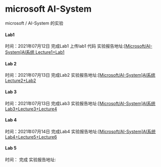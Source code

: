 # microsoft AI-System
microsoft / AI-System 的实验

#### Lab1
时间：2021年07月12日
完成Lab1
上传lab1 代码
实验报告地址:[[Microsoft/AI-System]AI系统 Lecture1+Lab1](https://www.jianshu.com/p/20e512047459)

#### Lab 2

时间：2021年07月13日
完成Lab2
实验报告地址:[[Microsoft/AI-System]AI系统 Lecture2+Lab2](https://www.jianshu.com/p/4268f9e1c55b)


#### Lab 3

时间：2021年07月13日
完成Lab3
实验报告地址:[[Microsoft/AI-System]AI系统 Lab3+Lecture3+Lecture4](https://www.jianshu.com/p/2a4c0ab9a864)



#### Lab 4
时间：2021年07月14日
完成Lab4
实验报告地址:[[Microsoft/AI-System]AI系统 Lab4+Lecture5+Lecture6](https://www.jianshu.com/p/74e6aaa81cc8)

#### Lab 5
时间：
完成
实验报告地址:[]()
